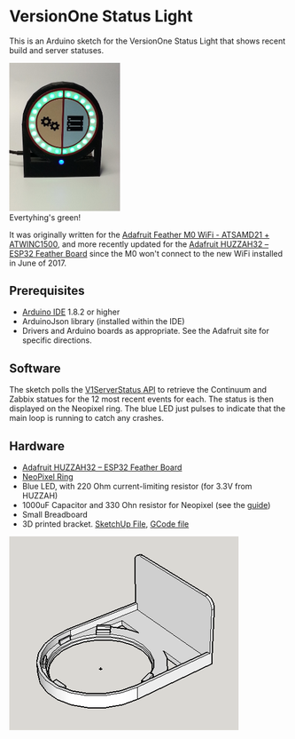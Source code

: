# VersionOne Status Light
This is an Arduino sketch for the VersionOne Status Light that shows recent build and server statuses.

<img src="./Doc/V1StatusLight.jpg" width="200"><br/>
Evertyhing's green!

It was originally written for the [Adafruit Feather M0 WiFi - ATSAMD21 + ATWINC1500](https://www.adafruit.com/product/3010), and more recently updated for the [Adafruit HUZZAH32 – ESP32 Feather Board](https://www.adafruit.com/product/3405) since the M0 won't connect to the new WiFi installed in June of 2017.
## Prerequisites
* [Arduino IDE](https://www.arduino.cc/en/Main/Software) 1.8.2 or higher
* ArduinoJson library (installed within the IDE)
* Drivers and Arduino boards as appropriate.  See the Adafruit site for specific directions.
## Software
The sketch polls the [V1ServerStatus API](https://github.com/versionone/V1ServerStatus) to retrieve the Continuum and Zabbix statues for the 12 most recent events for each.  The status is then displayed on the Neopixel ring.  The blue LED just pulses to indicate that the main loop is running to catch any crashes.
## Hardware
* [Adafruit HUZZAH32 – ESP32 Feather Board](https://www.adafruit.com/product/3405)
* [NeoPixel Ring](https://www.adafruit.com/product/1586)
* Blue LED, with 220 Ohm current-limiting resistor (for 3.3V from HUZZAH)
* 1000uF Capacitor and 330 Ohn resistor for Neopixel (see the [guide](https://learn.adafruit.com/adafruit-neopixel-uberguide/best-practices))
* Small Breadboard
* 3D printed bracket.  [SketchUp File](./Doc/24Neopixel.skp), [GCode file](./Doc/24Neopixel.gcode)

![NeoPixel24Model](./Doc/24NeoPixel.PNG)
